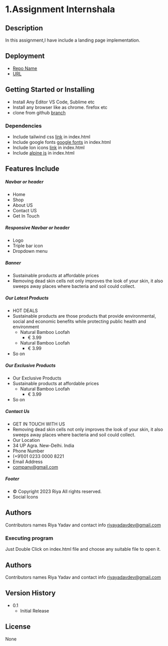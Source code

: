 # 1.Assignment Internshala
## Description

In this assignment,I have include a landing page implementation.

## Deployment
* [Repo Name](https://github.com/RiyaYadavDev/Company_Assignment.git)
* [URL](https://tinyurl.com/2b8jel5k)

## Getting Started or Installing
* Install Any Editor VS Code, Sublime etc
* Install any browser like as chrome. firefox etc
* clone from github [branch](https://github.com/RiyaYadavDev/Company_Assignment.git)

### Dependencies

* Include tailwind css [link](https://cdn.tailwindcss.com) in index.html
* Include google fonts [google fonts](https://fonts.googleapis.com/css2?family=Inter:wght@100;200;300;400;500;600;700;800;900&display=swap) in index.html
* Include Ion icons [link](https://unpkg.com/ionicons@5.5.2/dist/ionicons/ionicons.esm.js) in index.html
* Include [alpine js](https://unpkg.com/alpinejs@3.x.x/dist/cdn.min.js) in index.html

## Features Include

##### Navbar or header
* Home
* Shop
* About US
* Contact US
* Get In Touch

##### Responsive Navbar or header
* Logo
* Triple bar icon
* Dropdown menu

##### Banner
* Sustainable products at affordable prices
* Removing dead skin cells not only improves the look of your skin, it also sweeps away places where bacteria and soil could collect.

##### Our Latest Products
* HOT DEALS
* Sustainable products are those products that provide environmental, social and economic benefits while protecting public health and environment
  * Natural Bamboo Loofah
    * € 3.99
  * Natural Bamboo Loofah
    * € 3.99
* So on

##### Our Exclusive Products
* Our Exclusive Products
* Sustainable products at affordable prices
  * Natural Bamboo Loofah
    * € 3.99
* So on

##### Contact Us
* GET IN TOUCH WITH US
* Removing dead skin cells not only improves the look of your skin, it also sweeps away places where bacteria and soil could collect.
* Our Location
* 34 UP Agra. New-Delhi. India
* Phone Number
* (+91)01 0233 0000 8221
* Email Address
* company@gmail.com

##### Footer
* © Copyright 2023 Riya All rights reserved.
* Social Icons

## Authors

Contributors names Riya Yadav and contact info riyayadavdev@gmail.com

### Executing program

Just Double Click on index.html file and choose any suitable file to open it.

## Authors

Contributors names Riya Yadav and contact info riyayadavdev@gmail.com

## Version History

* 0.1
    * Initial Release

## License

None



